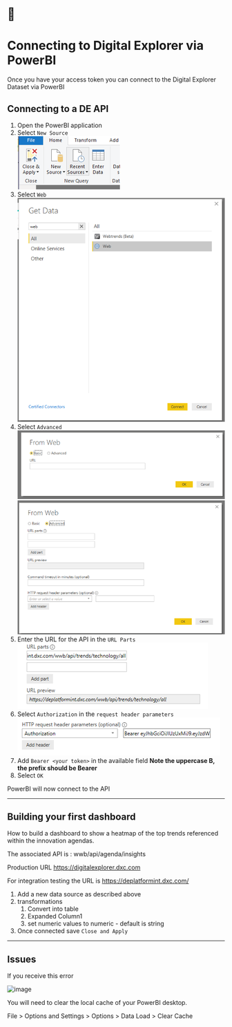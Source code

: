# :construction:

# Connecting to Digital Explorer via PowerBI

Once you have your access token you can connect to the Digital Explorer Dataset via PowerBI

## Connecting to a DE API

1. Open the PowerBI application
2. Select `New Source`<br>
![image](images/PowerBI0.png)<br>
3. Select `Web`<br>
![image](images/PowerBI1.png)<br>
4. Select `Advanced`<br>
![image](images/PowerBI2.png)<br>
![image](images/PowerBI3.png)<br>
5. Enter the URL for the API in the `URL Parts`<br>
![image](images/PowerBI4.png)<br>
6. Select `Authorization` in the `request header parameters`<br>
![image](images/PowerBI5.png)<br>
7. Add  `Bearer <your token>` in the available field
**Note the uppercase B, the prefix should be Bearer**
8. Select `OK`

PowerBI will now connect to the API

---

## Building your first dashboard
How to build a dashboard to show a heatmap of the top trends referenced within the innovation agendas.<br>

The associated API is : wwb/api/agenda/insights 

Production URL https://digitalexplorer.dxc.com

For integration testing the URL is https://deplatformint.dxc.com/





1. Add a new data source as described above
2. transformations
   1. Convert into table
   2. Expanded Column1 
   3. set numeric values to numeric - default is string
3. Once connected save `Close and Apply`




---

## Issues

If you receive this error

![image](images/PowerBI.Error.png)<br>

You will need to clear the local cache of your PowerBI desktop.

File > Options and Settings > Options > Data Load > Clear Cache
